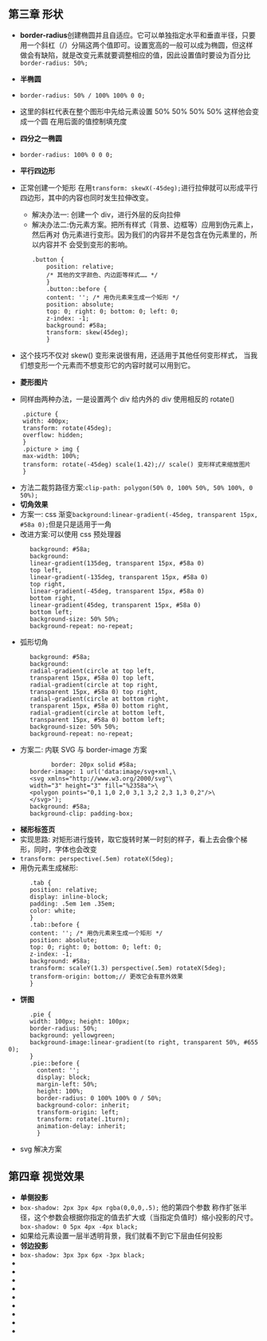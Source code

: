 <!--
 * @Author: your name
 * @Date: 2021-07-08 09:55:08
 * @LastEditTime: 2021-07-08 22:43:11
 * @LastEditors: Please set LastEditors
 * @Description: In User Settings Edit
 * @FilePath: \notes\study notes\css-study\css-style-3.md
-->

## 第三章 形状

-   **border-radius**创建椭圆并且自适应。它可以单独指定水平和垂直半径，只要用一个斜杠（/）分隔这两个值即可。设置宽高的一般可以成为椭圆，但这样做会有缺陷，就是改变元素就要调整相应的值，因此设置值时要设为百分比`border-radius: 50%;`
-   **半椭圆**
-   `border-radius: 50% / 100% 100% 0 0;`
-   这里的斜杠代表在整个图形中先给元素设置 50% 50% 50% 50% 这样他会变成一个圆 在用后面的值控制填充度

-   **四分之一椭圆**
-   `border-radius: 100% 0 0 0;`

-   **平行四边形**
-   正常创建一个矩形 在用`transform: skewX(-45deg);`进行拉伸就可以形成平行四边形，其中的内容也同时发生拉伸改变。
    -   解决办法一: 创建一个 div，进行外层的反向拉伸
    -   解决办法二:伪元素方案。把所有样式（背景、边框等）应用到伪元素上，然后再对
        伪元素进行变形。因为我们的内容并不是包含在伪元素里的，所以内容并不
        会受到变形的影响。
        ```
        .button {
            position: relative;
            /* 其他的文字颜色、内边距等样式…… */
            }
            .button::before {
            content: ''; /* 用伪元素来生成一个矩形 */
            position: absolute;
            top: 0; right: 0; bottom: 0; left: 0;
            z-index: -1;
            background: #58a;
            transform: skew(45deg);
            }
        ```
-   这个技巧不仅对 skew() 变形来说很有用，还适用于其他任何变形样式，
    当我们想变形一个元素而不想变形它的内容时就可以用到它。
-   **菱形图片**
-   同样由两种办法，一是设置两个 div 给内外的 div 使用相反的 rotate()

```
    .picture {
    width: 400px;
    transform: rotate(45deg);
    overflow: hidden;
    }
    .picture > img {
    max-width: 100%;
    transform: rotate(-45deg) scale(1.42);// scale() 变形样式来缩放图片
    }
```

-   方法二裁剪路径方案:`clip-path: polygon(50% 0, 100% 50%, 50% 100%, 0 50%);`
-   **切角效果**
-   方案一: css 渐变`background:linear-gradient(-45deg, transparent 15px, #58a 0);`但是只是适用于一角
-   改进方案:可以使用 css 预处理器

```
      background: #58a;
      background:
      linear-gradient(135deg, transparent 15px, #58a 0)
      top left,
      linear-gradient(-135deg, transparent 15px, #58a 0)
      top right,
      linear-gradient(-45deg, transparent 15px, #58a 0)
      bottom right,
      linear-gradient(45deg, transparent 15px, #58a 0)
      bottom left;
      background-size: 50% 50%;
      background-repeat: no-repeat;
```

-   弧形切角

```
      background: #58a;
      background:
      radial-gradient(circle at top left,
      transparent 15px, #58a 0) top left,
      radial-gradient(circle at top right,
      transparent 15px, #58a 0) top right,
      radial-gradient(circle at bottom right,
      transparent 15px, #58a 0) bottom right,
      radial-gradient(circle at bottom left,
      transparent 15px, #58a 0) bottom left;
      background-size: 50% 50%;
      background-repeat: no-repeat;
```

-   方案二: 内联 SVG 与 border-image 方案

```
            border: 20px solid #58a;
      border-image: 1 url('data:image/svg+xml,\
      <svg xmlns="http://www.w3.org/2000/svg"\
      width="3" height="3" fill="%2358a">\
      <polygon points="0,1 1,0 2,0 3,1 3,2 2,3 1,3 0,2"/>\
      </svg>');
      background: #58a;
      background-clip: padding-box;
```

-   **梯形标签页**
-   实现思路: 对矩形进行旋转，取它旋转时某一时刻的样子，看上去会像个梯形，同时，字体也会改变
-   `transform: perspective(.5em) rotateX(5deg);`
-   用伪元素生成梯形:

```
      .tab {
      position: relative;
      display: inline-block;
      padding: .5em 1em .35em;
      color: white;
      }
      .tab::before {
      content: ''; /* 用伪元素来生成一个矩形 */
      position: absolute;
      top: 0; right: 0; bottom: 0; left: 0;
      z-index: -1;
      background: #58a;
      transform: scaleY(1.3) perspective(.5em) rotateX(5deg);
      transform-origin: bottom;// 更改它会有意外效果
      }
```

-   **饼图**

```
      .pie {
      width: 100px; height: 100px;
      border-radius: 50%;
      background: yellowgreen;
      background-image:linear-gradient(to right, transparent 50%, #655 0);
      }
      .pie::before {
        content: '';
        display: block;
        margin-left: 50%;
        height: 100%;
        border-radius: 0 100% 100% 0 / 50%;
        background-color: inherit;
        transform-origin: left;
        transform: rotate(.1turn);
        animation-delay: inherit;
        }
```

-   svg 解决方案

## 第四章 视觉效果

-   **单侧投影**
-   `box-shadow: 2px 3px 4px rgba(0,0,0,.5);` 他的第四个参数 称作扩张半径，这个参数会根据你指定的值去扩大或（当指定负值时）缩小投影的尺寸。`box-shadow: 0 5px 4px -4px black;`
-   如果给元素设置一层半透明背景，我们就看不到它下层由任何投影
-   **邻边投影**
-   `box-shadow: 3px 3px 6px -3px black;`
-
-
-
-
-
-
-
-
-

